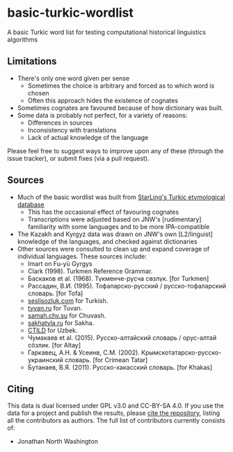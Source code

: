 # basic-turkic-wordlist
A basic Turkic word list for testing computational historical linguistics algorithms

## Limitations
* There's only one word given per sense
  * Sometimes the choice is arbitrary and forced as to which word is chosen
  * Often this approach hides the existence of cognates
* Sometimes cognates are favoured because of how dictionary was built.
* Some data is probably not perfect, for a variety of reasons:
  * Differences in sources
  * Inconsistency with translations
  * Lack of actual knowledge of the language
  
Please feel free to suggest ways to improve upon any of these (through the issue tracker), or submit fixes (via a pull request).

## Sources
* Much of the basic wordlist was built from [StarLing's Turkic etymological database](http://starling.rinet.ru/cgi-bin/query.cgi?basename=\data\alt\turcet&root=config&morpho=0)
  * This has the occasional effect of favouring cognates
  * Transcriptions were adjusted based on JNW's [rudimentary] familiarity with some languages and to be more IPA-compatible
* The Kazakh and Kyrgyz data was drawn on JNW's own [L2/linguist] knowledge of the languages, and checked against dictionaries
* Other sources were consulted to clean up and expand coverage of individual languages.  These sources include:
  * Imart on Fu-yü Gyrgys
  * Clark (1998).  Turkmen Reference Grammar.
  * Баскаков et al. (1968).  Түкменче-русча сөзлүк.  [for Turkmen]
  * Рассадин, В.И. (1995).  Тофаларско-русский / русско-тофаларский словарь.  [for Tofa]
  * [seslisozluk.com](http://seslisozluk.com) for Turkish.
  * [tyvan.ru](http://tyvan.ru) for Tuvan.
  * [samah.chv.su](samah.chv.su/cgi-bin/s.cgi) for Chuvash.
  * [sakhatyla.ru](http://sakhatyla.ru) for Sakha.
  * [CTILD](http://www.indiana.edu/~ctild/dict/) for Uzbek.
  * Чумакаев et al. (2015).  Русско-алтайский словарь / орус-алтай сӧзлик.  [for Altay]
  * Гаркавец, А.Н. & Усеинв, С.М. (2002).  Крымскотатарско-русско-украинский словарь.  [for Crimean Tatar]
  * Бутанаев, В.Я. (2011).  Русско-хакасский словарь.  [for Khakas] 

## Citing

This data is dual licensed under GPL v3.0 and CC-BY-SA 4.0.  If you use the data for a project and publish the results, please [cite the repository](https://academia.stackexchange.com/a/14015), listing all the contributors as authors.  The full list of contributors currently consists of:
* Jonathan North Washington
